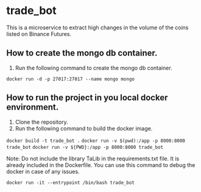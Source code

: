 # trade_bot
This is a microservice to extract high changes in the volume of the coins listed on Binance Futures.

## How to create the mongo db container.
1. Run the following command to create the mongo db container.

```docker run -d -p 27017:27017 --name mongo mongo```

## How to run the project in you local docker environment.
1. Clone the repository.
2. Run the following command to build the docker image.

```docker build -t trade_bot .```
```docker run -v $(pwd):/app -p 8000:8000 trade_bot```
```docker run -v ${PWD}:/app -p 8000:8000 trade_bot```

Note: Do not include the library TaLib in the requirements.txt file. It is already included in the Dockerfile.
You can use this command to debug the docker in case of any issues.

```docker run -it --entrypoint /bin/bash trade_bot```


